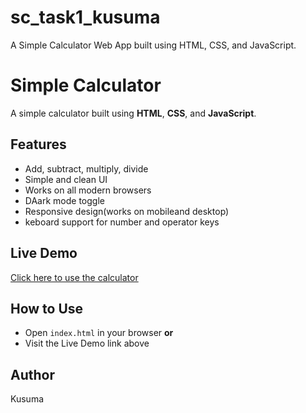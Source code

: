 # sc_task1_kusuma
A Simple Calculator Web App built using HTML, CSS, and JavaScript.
# Simple Calculator

A simple calculator built using **HTML**, **CSS**, and **JavaScript**.

## Features
- Add, subtract, multiply, divide
- Simple and clean UI
- Works on all modern browsers
- DAark mode toggle
- Responsive design(works on mobileand desktop)
- keboard support for number and operator keys

## Live Demo
[Click here to use the calculator](https://kus-44.github.io/sc_task1_kusuma/)

## How to Use
- Open `index.html` in your browser **or**
- Visit the Live Demo link above

## Author
Kusuma
